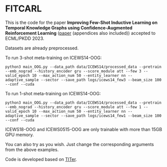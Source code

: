 # FITCARL

This is the code for the paper **Improving Few-Shot Inductive Learning on Temporal Knowledge Graphs using Confidence-Augmented Reinforcement Learning** ([paper](https://arxiv.org/abs/2304.00613) (appendices also included)) accepted to ECML/PKDD 2023. 

Datasets are already preprocessed.

To run 3-shot meta-training on ICEWS14-OOG:

```
python3 main_OOG.py --data_path data/ICEWS14/processed_data --pretrain --emb_nograd --history_encoder gru --score_module att --few 3 --valid_epoch 10 --max_action_num 50 --entity_learner nn --adaptive_sample --sector --save_path logs/icews14_few3 --beam_size 100 --conf --cuda
```

To run 1-shot meta-training on ICEWS14-OOG:

```
python3 main_OOG.py --data_path data/ICEWS14/processed_data --pretrain --emb_nograd --history_encoder gru --score_module att --few 1 --valid_epoch 10 --max_action_num 50 --entity_learner nn --adaptive_sample --sector --save_path logs/icews14_few1 --beam_size 100 --conf --cuda
```

ICEWS18-OOG and ICEWS0515-OOG are only trainable with more than 15GB GPU memory. 

You can also try as you wish. Just change the corresponding arguments from the above examples.

Code is developed based on [TITer](https://github.com/JHL-HUST/TITer/).
